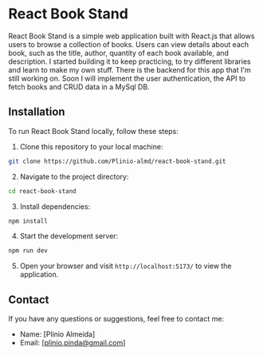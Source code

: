 # React Book Stand

React Book Stand is a simple web application built with React.js that allows users to browse a collection of books. Users can view details about each book, such as the title, author, quantity of each book available, and description.
I started building it to keep practicing, to try different libraries and learn to make my own stuff.
There is the backend for this app that I'm still working on. Soon I will implement the user authentication, the API to fetch books and CRUD data in a MySql DB.

## Installation

To run React Book Stand locally, follow these steps:

1. Clone this repository to your local machine:

```bash
git clone https://github.com/Plinio-almd/react-book-stand.git
```

2. Navigate to the project directory:

```bash
cd react-book-stand
```

3. Install dependencies:

```bash
npm install
```

4. Start the development server:

```bash
npm run dev
```

5. Open your browser and visit `http://localhost:5173/` to view the application.

## Contact

If you have any questions or suggestions, feel free to contact me:

- Name: [Plínio Almeida]
- Email: [plinio.pinda@gmail.com]
